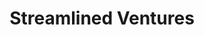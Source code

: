 ---
layout: firm_page
title: "Streamlined Ventures"
id: "streamlined.vc"
permalink: "/streamlinedventuresstreamlined.vc/"
website: "https://www.streamlined.vc"
offices: "Palo Alto (United States)"
investment_stages: "Seed, Series A"
portfolio_companies: ""
portfolio_link: "https://www.streamlined.vc/companies"
investment_markets: "Software, AI, Data Science, Software Automation, APIs, Blockchain, Metaverse/Gaming"
founded_year: "2011"
description: "Streamlined Ventures is a seed-stage venture capital firm investing in visionary founders building the next generation of transformational technology companies. They partner with entrepreneurs to help build exceptional companies, focusing on operational excellence, authenticity, and scalability with limited capital."
linkedin: "https://www.linkedin.com/company/streamlined-ventures/"
twitter: "https://twitter.com/streamlinedvc"
instagram: ""
team_page: "https://www.streamlined.vc/our-team"
investor_type: "Venture Capital"
crunchbase: "https://www.crunchbase.com/organization/streamlined-ventures"
pitchbook: "https://pitchbook.com/profiles/investor/57697-12"

# SEO Optimization
meta_title: "Streamlined Ventures - VC Firm - projectstartups.com"
meta_description: "Streamlined Ventures, Streamlined Ventures is a seed-stage venture capital firm investing in visionary founders building the next generation of transformational technology ..."
meta_keywords: "Streamlined Ventures, Software, AI, Data Science, Software Automation, APIs, Blockchain, Metaverse/Gaming, VC firm, venture capital, startup investor, projectstartups.com"
canonical_url: "https://vc.projectstartups.com/streamlinedventuresstreamlined.vc/"
---